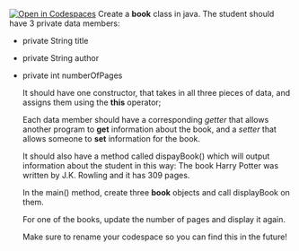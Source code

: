 [![Open in Codespaces](https://classroom.github.com/assets/launch-codespace-2972f46106e565e64193e422d61a12cf1da4916b45550586e14ef0a7c637dd04.svg)](https://classroom.github.com/open-in-codespaces?assignment_repo_id=20350307)
Create a **book** class in java. 
The student should have 3  private data members:
* private String title
* private String author
* private int numberOfPages

  It should have one constructor, that takes in all three pieces of data, and assigns them using the **this** operator;

  Each data member should have a corresponding *getter* that allows another program to **get** information about the book, and a *setter* that allows someone to **set**  information for the book.

  It should also have a method called dispayBook() which will output information about the student in this way:
  The book Harry Potter was written by J.K. Rowling and it has 309 pages.

  In the main() method, create three **book** objects and call displayBook on them.

  For one of the books, update the number of pages and display it again.


  Make sure to rename your codespace so you can find this in the future!
  
